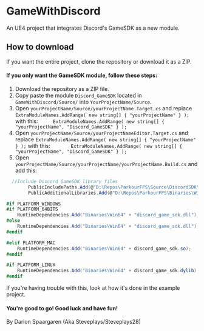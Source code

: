 # GameWithDiscord
 An UE4 project that integrates Discord's GameSDK as a new module.
 
## How to download
 If you want the entire project, clone the repository or download it as a ZIP.
 
#### If you only want the GameSDK module, follow these steps:
 1. Download the repository as a ZIP file.
 2. Copy paste the module `Discord_GameSDK` located in `GameWithDiscord/Source/` into `YourProjectName/Source`.
 3. Open `yourProjectName/Source/yourProjectName.Target.cs` and replace `ExtraModuleNames.AddRange( new string[] { "yourProjectName" } );` with this: `		ExtraModuleNames.AddRange( new string[] { "yourProjectName", "Discord_GameSDK" } );`
 4. Open `yourProjectName/Source/yourProjectNameEditor.Target.cs` and replace `ExtraModuleNames.AddRange( new string[] { "yourProjectName" } );` with this: `		ExtraModuleNames.AddRange( new string[] { "yourProjectName", "Discord_GameSDK" } );`
 5. Open `yourProjectName/Source/yourProjectName/yourProjectName.Build.cs` and add this:

```cs
  //Include Discord GameSDK library files
		PublicIncludePaths.Add(@"D:\Repos\ParkourFPS\Source\DiscordSDK\discord-files");
		PublicAdditionalLibraries.Add(@"D:\Repos\ParkourFPS\Binaries\Win64\discord_game_sdk.dll.lib");

#if PLATFORM_WINDOWS
#if PLATFORM_64BITS
    RuntimeDependencies.Add("Binaries\Win64" + "discord_game_sdk.dll");
#else
    RuntimeDependencies.Add("Binaries\Win64" + "discord_game_sdk.dll");
#endif

#elif PLATFORM_MAC
    RuntimeDependencies.Add("Binaries\Win64" + discord_game_sdk.so);
#endif

#if PLATFORM_LINUX
    RuntimeDependencies.Add("Binaries\Win64" + discord_game_sdk.dylib);
#endif
```
If you're having trouble with this, look at how it's done in the example project.

#### You're good to go! Good luck and have fun!

By Darion Spaargaren (Aka Steveplays/Steveplays28)
